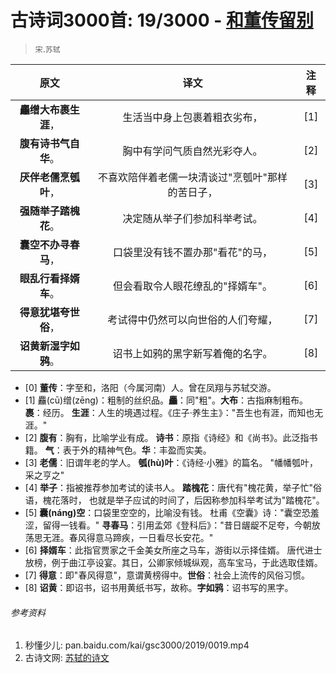 # 古诗词3000首: 19/3000 - [和董传留别](https://so.gushiwen.org/shiwenv_fc41cc295b54.aspx)
> `宋`.`苏轼`

|原文 |译文 |注释 |
|:---:|:---:|:---:|
|**麤缯大布裹生涯**，|生活当中身上包裹着粗衣劣布，|[1]|
|**腹有诗书气自华**。|胸中有学问气质自然光彩夺人。|[2]|
|**厌伴老儒烹瓠叶**，|不喜欢陪伴着老儒一块清谈过"烹瓠叶"那样的苦日子，|[3]|
|**强随举子踏槐花**。|决定随从举子们参加科举考试。|[4]|
|**囊空不办寻春马**，|口袋里没有钱不置办那"看花"的马，|[5]|
|**眼乱行看择婿车**。|但会看取令人眼花缭乱的"择婿车"。|[6]|
|**得意犹堪夸世俗**，|考试得中仍然可以向世俗的人们夸耀，|[7]|
|**诏黄新湿字如鸦**。|诏书上如鸦的黑字新写着俺的名字。|[8]|

* [0] **董传**：字至和，洛阳（今属河南）人。曾在凤翔与苏轼交游。
* [1] 麤(cū)缯(zēng)：粗制的丝织品。**麤**：同"粗"。**大布**：古指麻制粗布。
      **裹**：经历。
      **生涯**：人生的境遇过程。《庄子·养生主》："吾生也有涯，而知也无涯。"
* [2] **腹有**：胸有，比喻学业有成。
      **诗书**：原指《诗经》和《尚书》。此泛指书籍。
      **气**：表于外的精神气色。**华**：丰盈而实美。
* [3] **老儒**：旧谓年老的学人。
      **瓠(hù)叶**：《诗经·小雅》的篇名。 "幡幡瓠叶，采之亨之"
* [4] **举子**：指被推荐参加考试的读书人。
      **踏槐花**：唐代有"槐花黄，举子忙"俗语，槐花落时，
      也就是举子应试的时间了，后因称参加科举考试为"踏槐花"。
* [5] **囊(náng)空**：口袋里空空的，比喻没有钱。 杜甫《空囊》诗："囊空恐羞涩，留得一钱看。"
      **寻春马**：引用孟郊《登科后》："昔日龌龊不足夸，今朝放荡思无涯。春风得意马蹄疾，一日看尽长安花。"
* [6] **择婿车**：此指官贾家之千金美女所座之马车，游街以示择佳婿。
      唐代进士放榜，例于曲江亭设宴。其日，公卿家倾城纵观，高车宝马，于此选取佳婿。
* [7] **得意**：即"春风得意"，意谓黄榜得中。**世俗**：社会上流传的风俗习惯。
* [8] **诏黄**：即诏书，诏书用黄纸书写，故称。**字如鸦**：诏书写的黑字。


###### 参考资料
1. 秒懂少儿: pan.baidu.com/kai/gsc3000/2019/0019.mp4
1. 古诗文网: [苏轼的诗文](https://so.gushiwen.org/authorv_3b99a16ff2dd.aspx)
